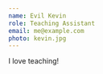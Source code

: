 ```yaml
---
name: Evil Kevin
role: Teaching Assistant
email: me@example.com
photo: kevin.jpg
---
```


I love teaching!
